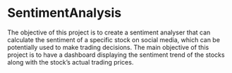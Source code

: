 # SentimentAnalysis

The objective of this project is to create a sentiment analyser that can calculate the sentiment of a specific stock on social media, which can be potentially used to make trading decisions. The main objective of this project is to have a dashboard displaying the sentiment trend of the stocks along with the stock’s actual trading prices.

